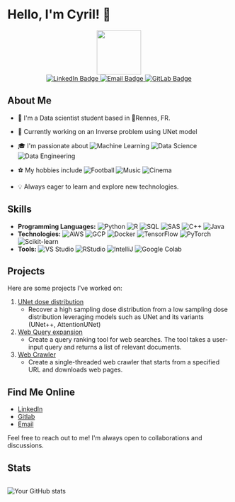 # Hello, I'm Cyril! 👋

<div id="header" align="center">
  <img src="https://media.giphy.com/media/M9gbBd9nbDrOTu1Mqx/giphy.gif" width="100"/>
</div>

<div id="badges" align="center">
  <a href="linkedin.com/in/cyrille-nebanga-21a3b9164">
    <img src="https://img.shields.io/badge/LinkedIn-blue?style=for-the-badge&logo=linkedin&logoColor=white" alt="LinkedIn Badge"/>
  </a>
  <a href="cnebanga@gmail.com">
    <img src="https://img.shields.io/badge/Email-red?style=for-the-badge&logo=gmail&logoColor=white" alt="Email Badge"/>
  </a>
  <a href="https://gitlab.com/cnebanga">
    <img src="https://img.shields.io/badge/GitLab-blue?style=for-the-badge&logo=gitlab&logoColor=white" alt="GitLab Badge"/>
  </a>
</div>


## About Me

- 🌱 I'm a Data scientist student based in 📍Rennes, FR.
- 💼 Currently working on an Inverse problem using UNet model
- 🎓 I'm passionate about ![Machine Learning](https://img.shields.io/badge/Machine%20Learning-orange?style=for-the-badge&logo=machine-learning&logoColor=white) ![Data Science](https://img.shields.io/badge/Data%20Science-blue?style=for-the-badge&logo=data-science&logoColor=white) ![Data Engineering](https://img.shields.io/badge/Data%20Engineering-blueviolet?style=for-the-badge&logo=data-engineering&logoColor=white)
- ⚽ My hobbies include ![Football](https://img.shields.io/badge/Football-green?style=for-the-badge&logo=football&logoColor=white) ![Music](https://img.shields.io/badge/Music-red?style=for-the-badge&logo=music&logoColor=white) ![Cinema](https://img.shields.io/badge/Cinema-black?style=for-the-badge&logo=cinema&logoColor=white)

- 💡 Always eager to learn and explore new technologies.

## Skills

- **Programming Languages:** ![Python](https://img.shields.io/badge/-Python-3776AB?style=flat-square&logo=python&logoColor=white) ![R](https://img.shields.io/badge/-R-276DC3?style=flat-square&logo=r&logoColor=white) ![SQL](https://img.shields.io/badge/-SQL-4479A1?style=flat-square&logo=postgresql&logoColor=white) ![SAS](https://img.shields.io/badge/-SAS-003366?style=flat-square&logo=sas&logoColor=white) ![C++](https://img.shields.io/badge/-C++-00599C?style=flat-square&logo=c%2B%2B&logoColor=white) ![Java](https://img.shields.io/badge/-Java-007396?style=flat-square&logo=java&logoColor=white)
- **Technologies:** ![AWS](https://img.shields.io/badge/-AWS-232F3E?style=flat-square&logo=amazon-aws&logoColor=white) ![GCP](https://img.shields.io/badge/-GCP-4285F4?style=flat-square&logo=google-cloud&logoColor=white) ![Docker](https://img.shields.io/badge/-Docker-2496ED?style=flat-square&logo=docker&logoColor=white) ![TensorFlow](https://img.shields.io/badge/-TensorFlow-FF6F00?style=flat-square&logo=tensorflow&logoColor=white) ![PyTorch](https://img.shields.io/badge/-PyTorch-EE4C2C?style=flat-square&logo=pytorch&logoColor=white) ![Scikit-learn](https://img.shields.io/badge/-Scikit--learn-F7931E?style=flat-square&logo=scikit-learn&logoColor=white)
- **Tools:** ![VS Studio](https://img.shields.io/badge/-VS%20Studio-5C2D91?style=flat-square&logo=visual-studio&logoColor=white) ![RStudio](https://img.shields.io/badge/-RStudio-75AADB?style=flat-square&logo=rstudio&logoColor=white) ![IntelliJ](https://img.shields.io/badge/-IntelliJ-000000?style=flat-square&logo=intellij-idea&logoColor=white) ![Google Colab](https://img.shields.io/badge/-Google%20Colab-F9AB00?style=flat-square&logo=google-colab&logoColor=white)


## Projects

Here are some projects I've worked on:

1. [UNet dose distribution](https://github.com/odi77/UNet-dose-distribution)
   - Recover a high sampling dose distribution from a low sampling dose distribution leveraging models such as UNet and its variants (UNet++, AttentionUNet)
2. [Web Query expansion](https://github.com/odi77/web-query-expansion)
   - Create a query ranking tool for web searches. The tool takes a user-input query and returns a list of relevant documents.
3. [Web Crawler](https://github.com/odi77/web-crawler)
   -  Create a single-threaded web crawler that starts from a specified URL and downloads web pages.

## Find Me Online

- [LinkedIn](linkedin.com/in/cyrille-nebanga-21a3b9164)
- [Gitlab](gitlab.com/cnebanga)
- [Email](cnebanga@gmail.com)

Feel free to reach out to me! I'm always open to collaborations and discussions.

## Stats

<img src="https://komarev.com/ghpvc/?username=odi77&style=flat-square&color=blue" alt=""/>

![Your GitHub stats](https://github-readme-stats.vercel.app/api?username=odi77&show_icons=true)



